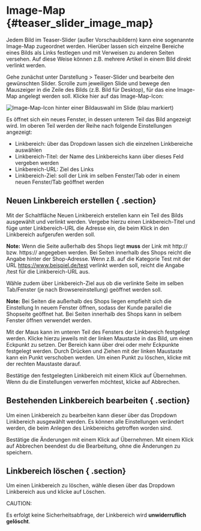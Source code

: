 # Image-Map {#teaser_slider_image_map}

Jedem Bild im Teaser-Slider \(außer Vorschaubildern\) kann eine sogenannte Image-Map zugeordnet werden. Hierüber lassen sich einzelne Bereiche eines Bilds als Links festlegen und mit Verweisen zu anderen Seiten versehen. Auf diese Weise können z.B. mehrere Artikel in einem Bild direkt verlinkt werden.

Gehe zunächst unter Darstellung \> Teaser-Slider und bearbeite den gewünschten Slider. Scrolle zum jeweiligen Slide und bewege den Mauszeiger in die Zeile des Bilds \(z.B. Bild für Desktop\), für das eine Image-Map angelegt werden soll. Klicke hier auf das Image-Map-Icon:

![](Bilder/IconImageMap.png "Image-Map-Icon hinter einer Bildauswahl im Slide (blau
      markiert)")

Es öffnet sich ein neues Fenster, in dessen unterem Teil das Bild angezeigt wird. Im oberen Teil werden der Reihe nach folgende Einstellungen angezeigt:

-   Linkbereich: über das Dropdown lassen sich die einzelnen Linkbereiche auswählen
-   Linkbereich-Titel: der Name des Linkbereichs kann über dieses Feld vergeben werden
-   Linkbereich-URL: Ziel des Links
-   Linkbereich-Ziel: soll der Link im selben Fenster/Tab oder in einem neuen Fenster/Tab geöffnet werden

## Neuen Linkbereich erstellen { .section}

Mit der Schaltfläche Neuen Linkbereich erstellen kann ein Teil des Bilds ausgewählt und verlinkt werden. Vergebe hierzu einen Linkbereich-Titel und füge unter Linkbereich-URL die Adresse ein, die beim Klick in den Linkbereich aufgerufen werden soll.

**Note:** Wenn die Seite außerhalb des Shops liegt **muss** der Link mit http:// bzw. https:// angegeben werden. Bei Seiten innerhalb des Shops reicht die Angabe hinter der Shop-Adresse. Wenn z.B. auf die Kategorie Test mit der URL https://www.beispiel.de/test verlinkt werden soll, reicht die Angabe /test für die Linkbereich-URL aus.

Wähle zudem über Linkbereich-Ziel aus ob die verlinkte Seite im selben Tab/Fenster \(je nach Browsereinstellung\) geöffnet werden soll.

**Note:** Bei Seiten die außerhalb des Shops liegen empfiehlt sich die Einstellung In neuem Fenster öffnen, sodass der Kunde parallel die Shopseite geöffnet hat. Bei Seiten innerhalb des Shops kann in selbem Fenster öffnen verwendet werden.

Mit der Maus kann im unteren Teil des Fensters der Linkbereich festgelegt werden. Klicke hierzu jeweils mit der linken Maustaste in das Bild, um einen Eckpunkt zu setzen. Der Bereich kann über drei oder mehr Eckpunkte festgelegt werden. Durch Drücken und Ziehen mit der linken Maustaste kann ein Punkt verschoben werden. Um einen Punkt zu löschen, klicke mit der rechten Maustaste darauf.

Bestätige den festgelegten Linkbereich mit einem Klick auf Übernehmen. Wenn du die Einstellungen verwerfen möchtest, klicke auf Abbrechen.

## Bestehenden Linkbereich bearbeiten { .section}

Um einen Linkbereich zu bearbeiten kann dieser über das Dropdown Linkbereich ausgewählt werden. Es können alle Einstellungen verändert werden, die beim Anlegen des Linkbereichs getroffen worden sind.

Bestätige die Änderungen mit einem Klick auf Übernehmen. Mit einem Klick auf Abbrechen beendest du die Bearbeitung, ohne die Änderungen zu speichern.

## Linkbereich löschen { .section}

Um einen Linkbereich zu löschen, wähle diesen über das Dropdown Linkbereich aus und klicke auf Löschen.

CAUTION:

Es erfolgt keine Sicherheitsabfrage, der Linkbereich wird **unwiderruflich gelöscht**.



